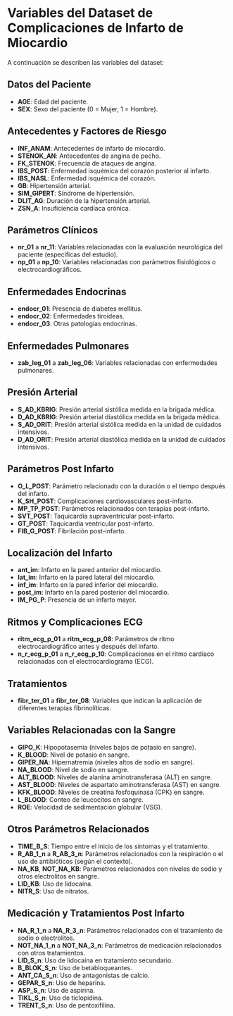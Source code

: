 # Variables del Dataset de Complicaciones de Infarto de Miocardio

A continuación se describen las variables del dataset:

## Datos del Paciente
- **AGE**: Edad del paciente.
- **SEX**: Sexo del paciente (0 = Mujer, 1 = Hombre).

## Antecedentes y Factores de Riesgo
- **INF_ANAM**: Antecedentes de infarto de miocardio.
- **STENOK_AN**: Antecedentes de angina de pecho.
- **FK_STENOK**: Frecuencia de ataques de angina.
- **IBS_POST**: Enfermedad isquémica del corazón posterior al infarto.
- **IBS_NASL**: Enfermedad isquémica del corazón.
- **GB**: Hipertensión arterial.
- **SIM_GIPERT**: Síndrome de hipertensión.
- **DLIT_AG**: Duración de la hipertensión arterial.
- **ZSN_A**: Insuficiencia cardíaca crónica.

## Parámetros Clínicos
- **nr_01** a **nr_11**: Variables relacionadas con la evaluación neurológica del paciente (específicas del estudio).
- **np_01** a **np_10**: Variables relacionadas con parámetros fisiológicos o electrocardiográficos.

## Enfermedades Endocrinas
- **endocr_01**: Presencia de diabetes mellitus.
- **endocr_02**: Enfermedades tiroideas.
- **endocr_03**: Otras patologías endocrinas.

## Enfermedades Pulmonares
- **zab_leg_01** a **zab_leg_06**: Variables relacionadas con enfermedades pulmonares.

## Presión Arterial
- **S_AD_KBRIG**: Presión arterial sistólica medida en la brigada médica.
- **D_AD_KBRIG**: Presión arterial diastólica medida en la brigada médica.
- **S_AD_ORIT**: Presión arterial sistólica medida en la unidad de cuidados intensivos.
- **D_AD_ORIT**: Presión arterial diastólica medida en la unidad de cuidados intensivos.

## Parámetros Post Infarto
- **O_L_POST**: Parámetro relacionado con la duración o el tiempo después del infarto.
- **K_SH_POST**: Complicaciones cardiovasculares post-infarto.
- **MP_TP_POST**: Parámetros relacionados con terapias post-infarto.
- **SVT_POST**: Taquicardia supraventricular post-infarto.
- **GT_POST**: Taquicardia ventricular post-infarto.
- **FIB_G_POST**: Fibrilación post-infarto.

## Localización del Infarto
- **ant_im**: Infarto en la pared anterior del miocardio.
- **lat_im**: Infarto en la pared lateral del miocardio.
- **inf_im**: Infarto en la pared inferior del miocardio.
- **post_im**: Infarto en la pared posterior del miocardio.
- **IM_PG_P**: Presencia de un infarto mayor.

## Ritmos y Complicaciones ECG
- **ritm_ecg_p_01** a **ritm_ecg_p_08**: Parámetros de ritmo electrocardiográfico antes y después del infarto.
- **n_r_ecg_p_01** a **n_r_ecg_p_10**: Complicaciones en el ritmo cardíaco relacionadas con el electrocardiograma (ECG).

## Tratamientos
- **fibr_ter_01** a **fibr_ter_08**: Variables que indican la aplicación de diferentes terapias fibrinolíticas.
  
## Variables Relacionadas con la Sangre
- **GIPO_K**: Hipopotasemia (niveles bajos de potasio en sangre).
- **K_BLOOD**: Nivel de potasio en sangre.
- **GIPER_NA**: Hipernatremia (niveles altos de sodio en sangre).
- **NA_BLOOD**: Nivel de sodio en sangre.
- **ALT_BLOOD**: Niveles de alanina aminotransferasa (ALT) en sangre.
- **AST_BLOOD**: Niveles de aspartato aminotransferasa (AST) en sangre.
- **KFK_BLOOD**: Niveles de creatina fosfoquinasa (CPK) en sangre.
- **L_BLOOD**: Conteo de leucocitos en sangre.
- **ROE**: Velocidad de sedimentación globular (VSG).

## Otros Parámetros Relacionados
- **TIME_B_S**: Tiempo entre el inicio de los síntomas y el tratamiento.
- **R_AB_1_n** a **R_AB_3_n**: Parámetros relacionados con la respiración o el uso de antibióticos (según el contexto).
- **NA_KB**, **NOT_NA_KB**: Parámetros relacionados con niveles de sodio y otros electrolitos en sangre.
- **LID_KB**: Uso de lidocaína.
- **NITR_S**: Uso de nitratos.

## Medicación y Tratamientos Post Infarto
- **NA_R_1_n** a **NA_R_3_n**: Parámetros relacionados con el tratamiento de sodio o electrolitos.
- **NOT_NA_1_n** a **NOT_NA_3_n**: Parámetros de medicación relacionados con otros tratamientos.
- **LID_S_n**: Uso de lidocaína en tratamiento secundario.
- **B_BLOK_S_n**: Uso de betabloqueantes.
- **ANT_CA_S_n**: Uso de antagonistas de calcio.
- **GEPAR_S_n**: Uso de heparina.
- **ASP_S_n**: Uso de aspirina.
- **TIKL_S_n**: Uso de ticlopidina.
- **TRENT_S_n**: Uso de pentoxifilina.